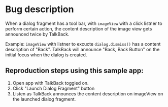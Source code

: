 # Bug description
When a dialog fragment has a tool bar, with `imageView` with a click listner to perform certain action, the content description of the image view gets announced twice by TalkBack.

Example: `imageView` with listner to excucte `dialog.dismiss()` has a content description of "Back". TalkBack will announce "Back, Back Button" on the initial focus when the dialog is created.


## Reproduction steps using this sample app:
1. Open app with TalkBack toggled on.
2. Click "Launch Dialog Fragment" button
3. Listen as TalkBack announces the content description on imageView on the launched dialog fragment.
